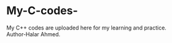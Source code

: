 # My-C-codes-
My C++ codes are uploaded here for my learning and practice.
<br>
Author-Halar Ahmed.
